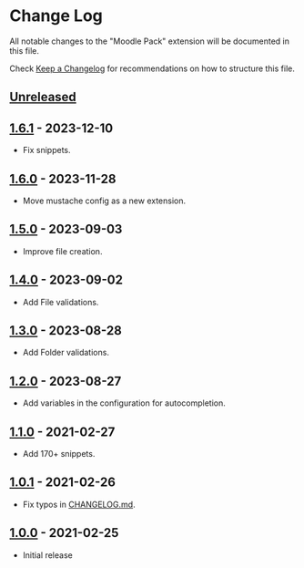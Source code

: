 # Change Log

All notable changes to the "Moodle Pack" extension will be documented in this file.

Check [Keep a Changelog](http://keepachangelog.com/) for recommendations on how to structure this file.

## [Unreleased]

## [1.6.1] - 2023-12-10

- Fix snippets.

## [1.6.0] - 2023-11-28

- Move mustache config as a new extension.

## [1.5.0] - 2023-09-03

- Improve file creation.

## [1.4.0] - 2023-09-02

- Add File validations.

## [1.3.0] - 2023-08-28

- Add Folder validations.

## [1.2.0] - 2023-08-27

- Add variables in the configuration for autocompletion.

## [1.1.0] - 2021-02-27

- Add 170+ snippets.

## [1.0.1] - 2021-02-26

- Fix typos in [CHANGELOG.md](./CHANGELOG.md).

## [1.0.0] - 2021-02-25

- Initial release

[unreleased]: https://github.com/ManuelGil/vscode-moodle-snippets/compare/v1.6.1...HEAD
[1.6.1]: https://github.com/ManuelGil/vscode-moodle-snippets/compare/v1.6.0...v1.6.1
[1.6.0]: https://github.com/ManuelGil/vscode-moodle-snippets/compare/v1.5.0...v1.6.0
[1.5.0]: https://github.com/ManuelGil/vscode-moodle-snippets/compare/v1.4.0...v1.5.0
[1.4.0]: https://github.com/ManuelGil/vscode-moodle-snippets/compare/v1.3.0...v1.4.0
[1.3.0]: https://github.com/ManuelGil/vscode-moodle-snippets/compare/v1.2.0...v1.3.0
[1.2.0]: https://github.com/ManuelGil/vscode-moodle-snippets/compare/v1.1.0...v1.2.0
[1.1.0]: https://github.com/ManuelGil/vscode-moodle-snippets/compare/v1.0.1...v1.1.0
[1.0.1]: https://github.com/ManuelGil/vscode-moodle-snippets/compare/v1.0.0...v1.0.1
[1.0.0]: https://github.com/ManuelGil/vscode-moodle-snippets/releases/tag/v1.0.0
